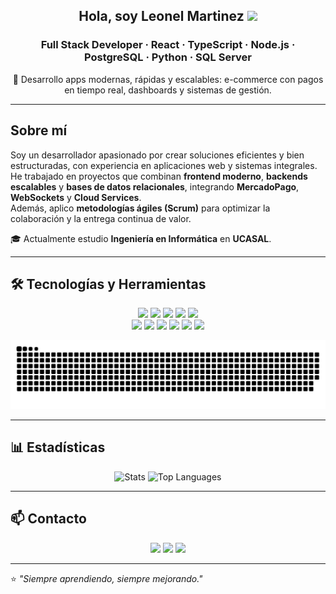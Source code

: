 <h2 align="center">
  Hola, soy Leonel Martinez 
  <img src="https://raw.githubusercontent.com/MartinHeinz/MartinHeinz/master/wave.gif" width="30px" />
</h2>
<h3 align="center">Full Stack Developer · React · TypeScript · Node.js · PostgreSQL · Python · SQL Server</h3>

<p align="center">
  🚀 Desarrollo apps modernas, rápidas y escalables: e-commerce con pagos en tiempo real, dashboards y sistemas de gestión.
</p>

---

## Sobre mí
Soy un desarrollador apasionado por crear soluciones eficientes y bien estructuradas, con experiencia en aplicaciones web y sistemas integrales.  
He trabajado en proyectos que combinan **frontend moderno**, **backends escalables** y **bases de datos relacionales**, integrando **MercadoPago**, **WebSockets** y **Cloud Services**.  
Además, aplico **metodologías ágiles (Scrum)** para optimizar la colaboración y la entrega continua de valor.  

🎓 Actualmente estudio **Ingeniería en Informática** en **UCASAL**.


---

## 🛠 Tecnologías y Herramientas
<p align="center">
  <img src="https://img.shields.io/badge/React-61DAFB?style=for-the-badge&logo=react&logoColor=000" />
  <img src="https://img.shields.io/badge/TypeScript-3178C6?style=for-the-badge&logo=typescript&logoColor=fff" />
  <img src="https://img.shields.io/badge/JavaScript-F7DF1E?style=for-the-badge&logo=javascript&logoColor=000" />
  <img src="https://img.shields.io/badge/TailwindCSS-38B2AC?style=for-the-badge&logo=tailwind-css&logoColor=fff" />
  <img src="https://img.shields.io/badge/GSAP-88CE02?style=for-the-badge&logo=greensock&logoColor=fff" />
  <br/>
  <img src="https://img.shields.io/badge/Node.js-339933?style=for-the-badge&logo=node.js&logoColor=fff" />
  <img src="https://img.shields.io/badge/Express-000?style=for-the-badge&logo=express&logoColor=fff" />
  <img src="https://img.shields.io/badge/PostgreSQL-4169E1?style=for-the-badge&logo=postgresql&logoColor=fff" />
  <img src="https://img.shields.io/badge/SQL%20Server-CC2927?style=for-the-badge&logo=microsoft-sql-server&logoColor=fff" />
  <img src="https://img.shields.io/badge/Python-3776AB?style=for-the-badge&logo=python&logoColor=fff" />
  <img src="https://img.shields.io/badge/Sequelize-52B0E7?style=for-the-badge&logo=sequelize&logoColor=fff" />
</p>

<p align="center">
  <img src="https://raw.githubusercontent.com/Elanza-48/Elanza-48/main/resources/img/github-contribution-grid-snake.svg" alt="snake" />
</p>

---

## 📊 Estadísticas
<p align="center">
  <img src="https://github-readme-stats.vercel.app/api?username=imleticio&show_icons=true&theme=tokyonight" alt="Stats" height="165"/>
  <img src="https://github-readme-stats.vercel.app/api/top-langs/?username=imleticio&layout=compact&theme=tokyonight" alt="Top Languages" height="165"/>
</p>

---

## 📫 Contacto
<p align="center">
  <a href="mailto:mleonel.martinez0098@gmail.com"><img src="https://img.shields.io/badge/Email-D14836?style=for-the-badge&logo=gmail&logoColor=fff" /></a>
  <a href="https://linkedin.com/in/imleticio"><img src="https://img.shields.io/badge/LinkedIn-0077B5?style=for-the-badge&logo=linkedin&logoColor=fff" /></a>
 <a href="https://instagram.com/imleticio"><img src="https://img.shields.io/badge/Instagram-E4405F?style=for-the-badge&logo=instagram&logoColor=fff" /></a>
</p>


---

⭐ _"Siempre aprendiendo, siempre mejorando."_
